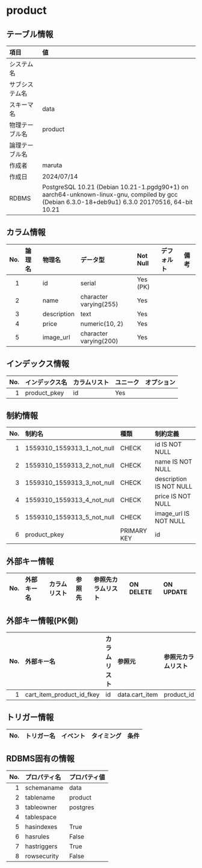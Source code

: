 # product

## テーブル情報

| 項目                           | 値                                                                                                   |
|:-------------------------------|:-----------------------------------------------------------------------------------------------------|
| システム名                     |                                                                                                      |
| サブシステム名                 |                                                                                                      |
| スキーマ名                     | data                                                                                                 |
| 物理テーブル名                 | product                                                                                              |
| 論理テーブル名                 |                                                                                                      |
| 作成者                         | maruta                                                                                           |
| 作成日                         | 2024/07/14                                                                                           |
| RDBMS                          | PostgreSQL 10.21 (Debian 10.21-1.pgdg90+1) on aarch64-unknown-linux-gnu, compiled by gcc (Debian 6.3.0-18+deb9u1) 6.3.0 20170516, 64-bit 10.21 |



## カラム情報

| No. | 論理名                         | 物理名                         | データ型                       | Not Null | デフォルト           | 備考                           |
|----:|:-------------------------------|:-------------------------------|:-------------------------------|:---------|:---------------------|:-------------------------------|
|   1 |                                | id                             | serial                         | Yes (PK) |                      |                                |
|   2 |                                | name                           | character varying(255)         | Yes      |                      |                                |
|   3 |                                | description                    | text                           | Yes      |                      |                                |
|   4 |                                | price                          | numeric(10, 2)                 | Yes      |                      |                                |
|   5 |                                | image_url                      | character varying(200)         | Yes      |                      |                                |



## インデックス情報

| No. | インデックス名                 | カラムリスト                             | ユニーク   | オプション                     | 
|----:|:-------------------------------|:-----------------------------------------|:-----------|:-------------------------------|
|   1 | product_pkey                   | id                                       | Yes        |                                |



## 制約情報

| No. | 制約名                         | 種類                           | 制約定義                       |
|----:|:-------------------------------|:-------------------------------|:-------------------------------|
|   1 | 1559310_1559313_1_not_null     | CHECK                          | id IS NOT NULL                 |
|   2 | 1559310_1559313_2_not_null     | CHECK                          | name IS NOT NULL               |
|   3 | 1559310_1559313_3_not_null     | CHECK                          | description IS NOT NULL        |
|   4 | 1559310_1559313_4_not_null     | CHECK                          | price IS NOT NULL              |
|   5 | 1559310_1559313_5_not_null     | CHECK                          | image_url IS NOT NULL          |
|   6 | product_pkey                   | PRIMARY KEY                    | id                             |



## 外部キー情報

| No. | 外部キー名                     | カラムリスト                             | 参照先                         | 参照先カラムリスト                       | ON DELETE    | ON UPDATE    |
|----:|:-------------------------------|:-----------------------------------------|:-------------------------------|:-----------------------------------------|:-------------|:-------------|



## 外部キー情報(PK側)

| No. | 外部キー名                     | カラムリスト                             | 参照元                         | 参照元カラムリスト                       | ON DELETE    | ON UPDATE    |
|----:|:-------------------------------|:-----------------------------------------|:-------------------------------|:-----------------------------------------|:-------------|:-------------|
|   1 | cart_item_product_id_fkey      | id                                       | data.cart_item                 | product_id                               | CASCADE      |              |



## トリガー情報

| No. | トリガー名                     | イベント                                 | タイミング           | 条件                           |
|----:|:-------------------------------|:-----------------------------------------|:---------------------|:-------------------------------|



## RDBMS固有の情報

| No. | プロパティ名                   | プロパティ値                                                                                         |
|----:|:-------------------------------|:-----------------------------------------------------------------------------------------------------|
|   1 | schemaname                     | data                                                                                                 |
|   2 | tablename                      | product                                                                                              |
|   3 | tableowner                     | postgres                                                                                             |
|   4 | tablespace                     |                                                                                                      |
|   5 | hasindexes                     | True                                                                                                 |
|   6 | hasrules                       | False                                                                                                |
|   7 | hastriggers                    | True                                                                                                 |
|   8 | rowsecurity                    | False                                                                                                |


